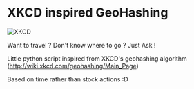 # XKCD inspired GeoHashing 
![XKCD](http://imgs.xkcd.com/comics/geohashing.png)

Want to travel ? Don't know where to go ? Just Ask !

Little python script inspired from XKCD's geohashing algorithm (http://wiki.xkcd.com/geohashing/Main_Page)

Based on time rather than stock actions :D